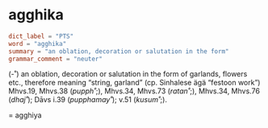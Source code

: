 # agghika

``` toml
dict_label = "PTS"
word = "agghika"
summary = "an oblation, decoration or salutation in the form"
grammar_comment = "neuter"
```

(\-˚) an oblation, decoration or salutation in the form of garlands, flowers etc., therefore meaning “string, garland” (cp. Sinhalese ägä “festoon work”) Mhvs.19, Mhvs.38 (*pupph˚*;), Mhvs.34, Mhvs.73 (*ratan˚*;), Mhvs.34, Mhvs.76 (*dhaj˚*); Dāvs i.39 (*pupphamay˚*); v.51 (*kusum˚*;).

= agghiya

